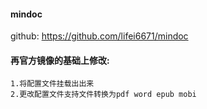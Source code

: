 #### mindoc
github: https://github.com/lifei6671/mindoc


#### 再官方镜像的基础上修改:
```
1.将配置文件挂载出出来
2.更改配置文件支持文件转换为pdf word epub mobi
``` 